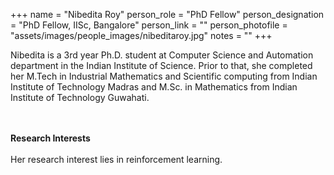 +++
name = "Nibedita Roy"
person_role = "PhD Fellow"
person_designation = "PhD Fellow, IISc, Bangalore"
person_link = ""
person_photofile = "assets/images/people_images/nibeditaroy.jpg"
notes = ""
+++


Nibedita is a 3rd year Ph.D. student at Computer Science and Automation department in the Indian Institute of Science. Prior to that, she completed her M.Tech in Industrial Mathematics and Scientific computing from Indian Institute of Technology Madras and M.Sc. in Mathematics from Indian Institute of Technology Guwahati. 

<br><br><b>Research Interests</b>
<br><br>
Her research interest lies in reinforcement learning.

	


